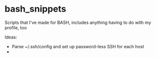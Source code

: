 # bash_snippets
Scripts that I've made for BASH, includes anything having to do with my profile, too

Ideas:

 - Parse ~/.ssh/config and set up password-less SSH for each host
 - 
